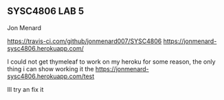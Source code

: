 ## SYSC4806 LAB 5
Jon Menard

https://travis-ci.com/github/jonmenard007/SYSC4806
https://jonmenard-sysc4806.herokuapp.com/

I could not get thymeleaf to work on my heroku for some reason, the only thing i can show working it the https://jonmenard-sysc4806.herokuapp.com/test

Ill try an fix it 

